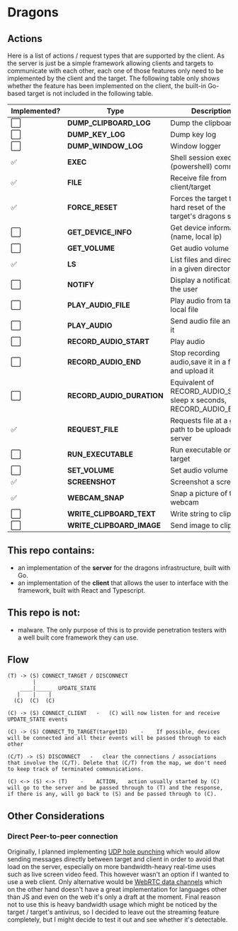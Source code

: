 # Dragons

## Actions

Here is a list of actions / request types that are supported by the client. As the server is just be a simple framework allowing clients and targets to communicate with each other, each one of those features only need to be implemented by the client and the target. The following table only shows whether the feature has been implemented on the client, the built-in Go-based target is not included in the following table.

| Implemented? | Type                      | Description                                                          |
| ------------ | ------------------------- | -------------------------------------------------------------------- |
| ⬜️          | **DUMP_CLIPBOARD_LOG**    | Dump the clipboard log                                               |
| ⬜️          | **DUMP_KEY_LOG**          | Dump key log                                                         |
| ⬜️          | **DUMP_WINDOW_LOG**       | Window logger                                                        |
| ✅           | **EXEC**                  | Shell session executes a (powershell) command                        |
| ✅           | **FILE**                  | Receive file from client/target                                      |
| ✅           | **FORCE_RESET**           | Forces the target to do a hard reset of the target's dragons service |
| ⬜️          | **GET_DEVICE_INFO**       | Get device information (name, local ip)                              |
| ⬜️          | **GET_VOLUME**            | Get audio volume                                                     |
| ✅           | **LS**                    | List files and directories in a given directory                      |
| ⬜️          | **NOTIFY**                | Display a notification to the user                                   |
| ⬜️          | **PLAY_AUDIO_FILE**       | Play audio from target's local file                                  |
| ⬜️          | **PLAY_AUDIO**            | Send audio file and play it                                          |
| ⬜️          | **RECORD_AUDIO_START**    | Play audio                                                           |
| ⬜️          | **RECORD_AUDIO_END**      | Stop recording audio,save it in a file and upload it                 |
| ⬜️          | **RECORD_AUDIO_DURATION** | Equivalent of RECORD_AUDIO_START, sleep x seconds, RECORD_AUDIO_END  |
| ✅           | **REQUEST_FILE**          | Requests file at a given path to be uploaded to server               |
| ⬜️          | **RUN_EXECUTABLE**        | Run executable on the target                                         |
| ⬜️          | **SET_VOLUME**            | Set audio volume                                                     |
| ✅           | **SCREENSHOT**            | Screenshot a screen                                                  |
| ✅           | **WEBCAM_SNAP**           | Snap a picture of the webcam                                         |
| ⬜️          | **WRITE_CLIPBOARD_TEXT**  | Write string to clipboard                                            |
| ⬜️          | **WRITE_CLIPBOARD_IMAGE** | Send image to clipboard                                              |

## This repo contains:

- an implementation of the **server** for the dragons infrastructure, built with Go.
- an implementation of the **client** that allows the user to interface with the framework, built with React and Typescript.

## This repo is not:

- malware. The only purpose of this is to provide penetration testers with a well built core framework they can use.

## Flow

```
(T) -> (S) CONNECT_TARGET / DISCONNECT
        |
    ____|_____  UPDATE_STATE
   |    |    |
  (C)  (C)  (C)

(C) -> (S) CONNECT_CLIENT   -   (C) will now listen for and receive UPDATE_STATE events

(C) -> (S) CONNECT_TO_TARGET(targetID)    -    If possible, devices will be connected and all their events will be passed through to each other

(C/T) -> (S) DISCONNECT   -   clear the connections / associations that involve the (C/T). Delete that (C/T) from the map, we don't need to keep track of terminated communications.

(C) <-> (S) <-> (T)    -    ACTION,   action usually started by (C) will go to the server and be passed through to (T) and the response, if there is any, will go back to (S) and be passed through to (C).

```

## Other Considerations

### Direct Peer-to-peer connection

Originally, I planned implementing [UDP hole punching](https://en.wikipedia.org/wiki/UDP_hole_punching) which would allow sending
messages directly between target and client in order to avoid that load on the server, especially on more bandwidth-heavy
real-time uses such as live screen video feed. This however wasn't an option if I wanted to use a web client. Only alternative would
be [WebRTC data channels](https://developer.mozilla.org/en-US/docs/Web/API/WebRTC_API/Using_data_channels) which on the other hand
doesn't have a great implementation for languages other than JS and even on the web it's only a draft at the moment. Final reason not
to use this is heavy bandwidth usage which might be noticed by the target / target's antivirus, so I decided to leave out the streaming
feature completely, but I might decide to test it out and see whether it's detectable.
